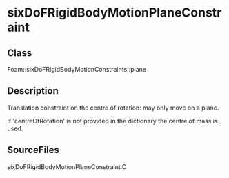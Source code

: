 # sixDoFRigidBodyMotionPlaneConstraint 
## Class
Foam::sixDoFRigidBodyMotionConstraints::plane

## Description
Translation constraint on the centre of rotation:
        may only move on a plane.

If 'centreOfRotation' is not provided in the dictionary the centre of mass
is used.

## SourceFiles
sixDoFRigidBodyMotionPlaneConstraint.C

